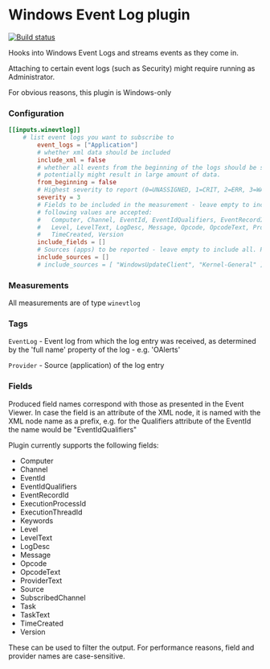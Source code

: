 # Windows Event Log plugin

[![Build status](https://dev.azure.com/ofcoursedude/ofcoursedude/_apis/build/status/ofcoursedud.telegraf.winevtlog)](https://dev.azure.com/ofcoursedude/ofcoursedude/_build/latest?definitionId=103)

Hooks into Windows Event Logs and streams events as they come in.

Attaching to certain event logs (such as Security) might require running as Administrator.

For obvious reasons, this plugin is Windows-only

### Configuration
```toml
[[inputs.winevtlog]]
    # list event logs you want to subscribe to
    	event_logs = ["Application"]
        # whether xml data should be included
        include_xml = false
        # whether all events from the beginning of the logs should be streamed.
        # potentially might result in large amount of data.
        from_beginning = false
        # Highest severity to report (0=UNASSIGNED, 1=CRIT, 2=ERR, 3=WARN, 4=INFO, 5=DEBUG, 6=TRACE)
        severity = 3
        # Fields to be included in the measurement - leave empty to include it all. Field names are case sensitive. The
        # following values are accepted:
        #   Computer, Channel, EventId, EventIdQualifiers, EventRecordId, ExecutionProcessId, ExecutionThreadId, Keywords, 
        #   Level, LevelText, LogDesc, Message, Opcode, OpcodeText, ProviderText, Source, SubscribedChannel, Task, TaskText, 
        #   TimeCreated, Version
        include_fields = []
        # Sources (apps) to be reported - leave empty to include all. Provider names are case sensitive.
        include_sources = []
        # include_sources = [ "WindowsUpdateClient", "Kernel-General" ]
``` 

### Measurements
All measurements are of type `winevtlog`
### Tags
`EventLog` - Event log from which the log entry was received, as determined by the 'full name' property of the log - e.g. 'OAlerts'

`Provider` - Source (application) of the log entry
### Fields
Produced field names correspond with those as presented in the Event Viewer. In case the field is an attribute of the XML node, it is named with the XML node name as a prefix, e.g. for the Qualifiers attribute of the EventId the name would be "EventIdQualifiers" 

Plugin currently supports the following fields:
- Computer
- Channel
- EventId
- EventIdQualifiers
- EventRecordId
- ExecutionProcessId
- ExecutionThreadId
- Keywords
- Level
- LevelText
- LogDesc
- Message
- Opcode
- OpcodeText
- ProviderText
- Source
- SubscribedChannel
- Task
- TaskText
- TimeCreated
- Version

These can be used to filter the output. For performance reasons, field and provider names are case-sensitive.
